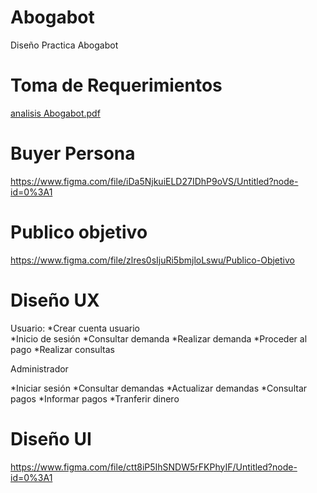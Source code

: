 # Abogabot
Diseño Practica Abogabot

# Toma de Requerimientos

[analisis Abogabot.pdf](https://github.com/Perotindev/Abogabot/files/9795493/analisis.Abogabot.pdf)

# Buyer Persona

https://www.figma.com/file/iDa5NjkuiELD27IDhP9oVS/Untitled?node-id=0%3A1

# Publico objetivo
https://www.figma.com/file/zlres0sIjuRi5bmjloLswu/Publico-Objetivo

# Diseño UX
Usuario:
*Crear cuenta usuario<br>
*Inicio de sesión
*Consultar demanda
*Realizar demanda
*Proceder al pago
*Realizar consultas

Administrador

*Iniciar sesión
*Consultar demandas
*Actualizar demandas
*Consultar pagos
*Informar pagos
*Tranferir dinero


# Diseño UI

https://www.figma.com/file/ctt8iP5IhSNDW5rFKPhyIF/Untitled?node-id=0%3A1


